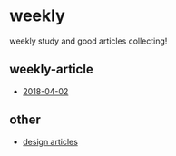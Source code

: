 # weekly 
weekly study and good articles collecting!

## weekly-article

* [2018-04-02](https://github.com/yueziyao/weekly/issues/2)

## other

* [design articles](https://github.com/yueziyao/weekly/issues/1)

